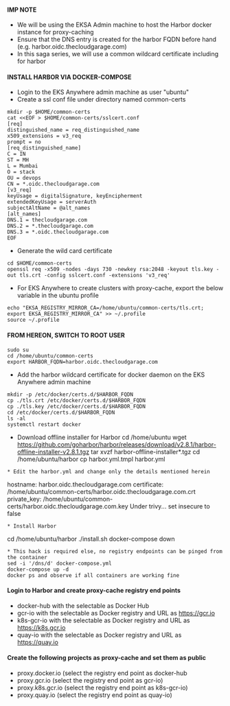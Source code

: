 #### IMP NOTE
* We will be using the EKSA Admin machine to host the Harbor docker instance for proxy-caching
* Ensure that the DNS entry is created for the harbor FQDN before hand (e.g. harbor.oidc.thecloudgarage.com)
* In this saga series, we will use a common wildcard certificate including for harbor

#### INSTALL HARBOR VIA DOCKER-COMPOSE
* Login to the EKS Anywhere admin machine as user "ubuntu"
* Create a ssl conf file under directory named common-certs
```
mkdir -p $HOME/common-certs
cat <<EOF > $HOME/common-certs/sslcert.conf
[req]
distinguished_name = req_distinguished_name
x509_extensions = v3_req
prompt = no
[req_distinguished_name]
C = IN
ST = MH
L = Mumbai
O = stack
OU = devops
CN = *.oidc.thecloudgarage.com
[v3_req]
keyUsage = digitalSignature, keyEncipherment
extendedKeyUsage = serverAuth
subjectAltName = @alt_names
[alt_names]
DNS.1 = thecloudgarage.com
DNS.2 = *.thecloudgarage.com
DNS.3 = *.oidc.thecloudgarage.com
EOF
```
* Generate the wild card certificate
```
cd $HOME/common-certs
openssl req -x509 -nodes -days 730 -newkey rsa:2048 -keyout tls.key -out tls.crt -config sslcert.conf -extensions 'v3_req'
```
* For EKS Anywhere to create clusters with proxy-cache, export the below variable in the ubuntu profile
```
echo "EKSA_REGISTRY_MIRROR_CA=/home/ubuntu/common-certs/tls.crt; export EKSA_REGISTRY_MIRROR_CA" >> ~/.profile
source ~/.profile
```
#### FROM HEREON, SWITCH TO ROOT USER
```
sudo su
cd /home/ubuntu/common-certs
export HARBOR_FQDN=harbor.oidc.thecloudgarage.com
```
* Add the harbor wildcard certificate for docker daemon on the EKS Anywhere admin machine
```
mkdir -p /etc/docker/certs.d/$HARBOR_FQDN
cp ./tls.crt /etc/docker/certs.d/$HARBOR_FQDN
cp ./tls.key /etc/docker/certs.d/$HARBOR_FQDN
cd /etc/docker/certs.d/$HARBOR_FQDN
ls -al
systemctl restart docker
```
* Download offline installer for Harbor
cd /home/ubuntu
wget https://github.com/goharbor/harbor/releases/download/v2.8.1/harbor-offline-installer-v2.8.1.tgz
tar xvzf harbor-offline-installer*.tgz
cd /home/ubuntu/harbor
cp harbor.yml.tmpl harbor.yml
```
* Edit the harbor.yml and change only the details mentioned herein
```
hostname: harbor.oidc.thecloudgarage.com
certificate: /home/ubuntu/common-certs/harbor.oidc.thecloudgarage.com.crt
private_key: /home/ubuntu/common-certs/harbor.oidc.thecloudgarage.com.key
Under trivy... set insecure to false
```
* Install Harbor
```
cd /home/ubuntu/harbor
./install.sh
docker-compose down
```
* This hack is required else, no registry endpoints can be pinged from the container
sed -i '/dns/d' docker-compose.yml
docker-compose up -d
docker ps and observe if all containers are working fine
```
#### Login to Harbor and create proxy-cache registry end points
* docker-hub with the selectable as Docker Hub
* gcr-io with the selectable as Docker registry and URL as https://gcr.io
* k8s-gcr-io with the selectable as Docker registry and URL as https://k8s.gcr.io
* quay-io with the selectable as Docker registry and URL as https://quay.io
#### Create the following projects as proxy-cache and set them as public
* proxy.docker.io (select the registry end point as docker-hub
* proxy.gcr.io (select the registry end point as gcr-io)
* proxy.k8s.gcr.io (select the registry end point as k8s-gcr-io)
* proxy.quay.io (select the registry end point as quay-io)
